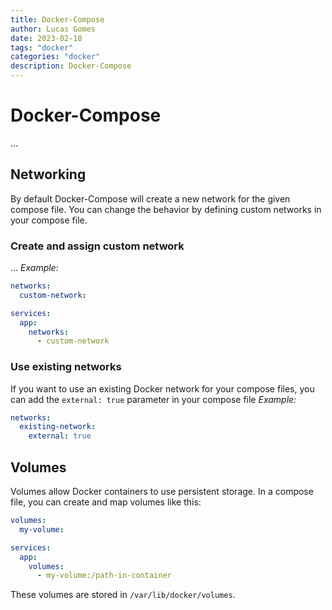```yaml
---
title: Docker-Compose
author: Lucas Gomes
date: 2023-02-18
tags: "docker"
categories: "docker"
description: Docker-Compose
---
```

# Docker-Compose

...

## Networking

By default Docker-Compose will create a new network for the given compose file. You can change the behavior by defining custom networks in your compose file.

### Create and assign custom network

...
*Example:*

```yaml
networks:
  custom-network:

services:
  app:
    networks:
      - custom-network
```

### Use existing networks

If you want to use an existing Docker network for your compose files, you can add the `external: true` parameter in your compose file
*Example:*

```yaml
networks:
  existing-network:
    external: true
```

## Volumes

Volumes allow Docker containers to use persistent storage. In a compose file, you can create and map volumes like this:

```yaml
volumes:
  my-volume:

services:
  app:
    volumes:
      - my-volume:/path-in-container
```

These volumes are stored in `/var/lib/docker/volumes`.

